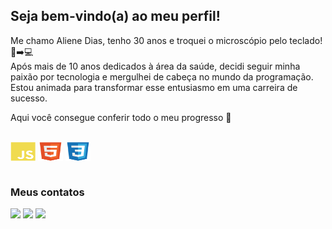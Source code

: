 ## Seja bem-vindo(a) ao meu perfil! 

Me chamo Aliene Dias, tenho 30 anos e troquei o microscópio pelo teclado! 🔬➡️💻 
<br>
Após mais de 10 anos dedicados à área da saúde, decidi seguir minha paixão por tecnologia e mergulhei de cabeça no mundo da programação. <br> 
Estou animada para transformar esse entusiasmo em uma carreira de sucesso.

Aqui você consegue conferir todo o meu progresso 🚀

 
    
<div style="display: inline_block"><br>
  <img align="center" alt="Js" height="30" width="40" src="https://raw.githubusercontent.com/devicons/devicon/master/icons/javascript/javascript-plain.svg">
  <img align="center" alt="HTML" height="30" width="40" src="https://raw.githubusercontent.com/devicons/devicon/master/icons/html5/html5-original.svg">
  <img align="center" alt="CSS" height="30" width="40" src="https://raw.githubusercontent.com/devicons/devicon/master/icons/css3/css3-original.svg">
</div>
 
<br>
 
### Meus contatos 
 
<div> 
  <a href="https://instagram.com/alienedias" target="_blank"><img src="https://img.shields.io/badge/-Instagram-%23E4405F?style=for-the-badge&logo=instagram&logoColor=white" target="_blank"></a>
  <a href = "mailto:alienedias@gmail.com"><img src="https://img.shields.io/badge/-Gmail-%23333?style=for-the-badge&logo=gmail&logoColor=white" target="_blank"></a>
  <a href="https://www.linkedin.com/in/alienedias" target="_blank"><img src="https://img.shields.io/badge/-LinkedIn-%230077B5?style=for-the-badge&logo=linkedin&logoColor=white" target="_blank"></a>
</div>
